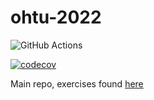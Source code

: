 # ohtu-2022

![GitHub Actions](https://github.com/sanikemppainen/ohtu-2022-viikko1/workflows/CI/badge.svg)

[![codecov](https://codecov.io/gh/sanikemppainen/ohtu-2022-viikko1/branch/main/graph/badge.svg?token=PLOM1AS8GZ)](https://codecov.io/gh/sanikemppainen/ohtu-2022-viikko1)

Main repo, exercises found [here](https://github.com/sanikemppainen/ohtu2022) 
